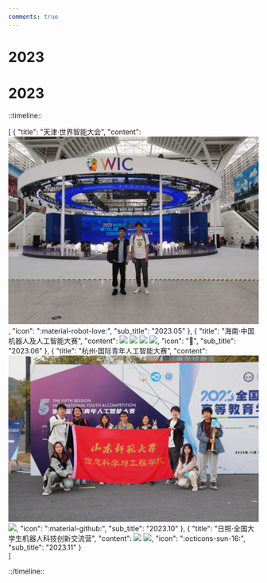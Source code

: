 ```yaml
---
comments: true
---
```


# 2023

# 2023

::timeline::

[
    {
        "title": "天津·世界智能大会",
        "content": 
        <img src="https://raw.githubusercontent.com/SDNURoboticsAILab/ImageBed/master/photos_cl/20240721202407212304614.jpg">,
        "icon": ":material-robot-love:",
        "sub_title": "2023.05"
    },
    {
        "title": "海南·中国机器人及人工智能大赛",
        "content": 
        <img src="https://raw.githubusercontent.com/SDNURoboticsAILab/ImageBed/master/photos_cl/20240721202407212308301.JPG">
        <img src="https://raw.githubusercontent.com/SDNURoboticsAILab/ImageBed/master/photos_cl/20240721202407212308299.JPG">
        <img src="https://raw.githubusercontent.com/SDNURoboticsAILab/ImageBed/master/photos_cl/20240721202407212308298.JPG">
        <img src="https://raw.githubusercontent.com/SDNURoboticsAILab/ImageBed/master/photos_cl/20240721202407212308300.JPG">,
        "icon": ":robot:",
        "sub_title": "2023.06"
    },
    {
        "title": "杭州·国际青年人工智能大赛",
        "content": 
        <img src="https://raw.githubusercontent.com/SDNURoboticsAILab/ImageBed/master/photos_cl/20240721202407212330241.jpg">
        <img src="https://raw.githubusercontent.com/SDNURoboticsAILab/ImageBed/master/photos_cl/20240721202407212330244.JPG">,
        "icon": ":material-github:",
        "sub_title": "2023.10"
    },
    {
        "title": "日照·全国大学生机器人科技创新交流营",
        "content": 
        <img src="https://raw.githubusercontent.com/SDNURoboticsAILab/ImageBed/master/photos_cl/20240721202407212320714.JPG">
        <img src="https://raw.githubusercontent.com/SDNURoboticsAILab/ImageBed/master/photos_cl/20240721202407212320713.JPG">,
        "icon": ":octicons-sun-16:",
        "sub_title": "2023.11"
    }   
]

::/timeline::



